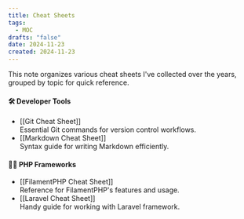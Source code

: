 ```yaml
---
title: Cheat Sheets
tags:
  - MOC
drafts: "false"
date: 2024-11-23
created: 2024-11-23
---
```


This note organizes various cheat sheets I've collected over the years, grouped by topic for quick reference.

#### 🛠 **Developer Tools**

- [[Git Cheat Sheet]]  
    Essential Git commands for version control workflows.
- [[Markdown Cheat Sheet]]  
    Syntax guide for writing Markdown efficiently.

#### 🧑‍💻 **PHP Frameworks**

- [[FilamentPHP Cheat Sheet]]  
    Reference for FilamentPHP's features and usage.
- [[Laravel Cheat Sheet]]  
    Handy guide for working with Laravel framework.